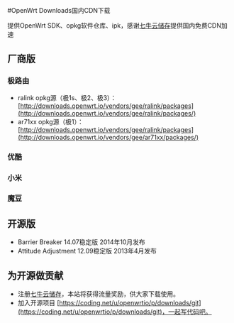 #OpenWrt Downloads国内CDN下载

提供OpenWrt SDK、opkg软件仓库、ipk，感谢[七牛云储存](https://portal.qiniu.com/signup?code=3lafkpsz7yes1)提供国内免费CDN加速

## 厂商版

### 极路由

* ralink opkg源（极1s、极2、极3）： [http://downloads.openwrt.io/vendors/gee/ralink/packages](http://downloads.openwrt.io/vendors/gee/ralink/packages/)
* ar71xx opkg源（极1）： [http://downloads.openwrt.io/vendors/gee/ralink/packages](http://downloads.openwrt.io/vendors/gee/ar71xx/packages/)

### 优酷
### 小米
### 魔豆

## 开源版

* Barrier Breaker 14.07稳定版
  2014年10月发布
* Attitude Adjustment 12.09稳定版
  2013年4月发布

## 为开源做贡献

* 注册[七牛云储存](https://portal.qiniu.com/signup?code=3lafkpsz7yes1)，本站将获得流量奖励，供大家下载使用。
* 加入开源项目 [https://coding.net/u/openwrtio/p/downloads/git](https://coding.net/u/openwrtio/p/downloads/git)，一起写代码吧。
